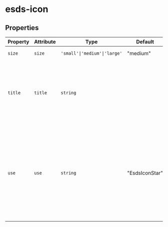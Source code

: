 # esds-icon

## Properties

| Property | Attribute | Type                         | Default        | Description                                      |
|----------|-----------|------------------------------|----------------|--------------------------------------------------|
| `size`   | `size`    | `'small'\|'medium'\|'large'` | "medium"       | Sets height and width of the icon                |
| `title`  | `title`   | `string`                     |                | Adds a visibly hidden `<title>` element with a corresponding `aria-labelledby` tag<br />when provided. Used only when icons stand alone without other context. |
| `use`    | `use`     | `string`                     | "EsdsIconStar" | Determines which icon will be shown. When leveraging the Icon sprite, the id of the<br />sprite symbol should be provided (ex: `#angle-right`). When using ES6 modules, pass the<br />name of the module (ex: `EsdsIconAngleRight`). See usage examples below. |
